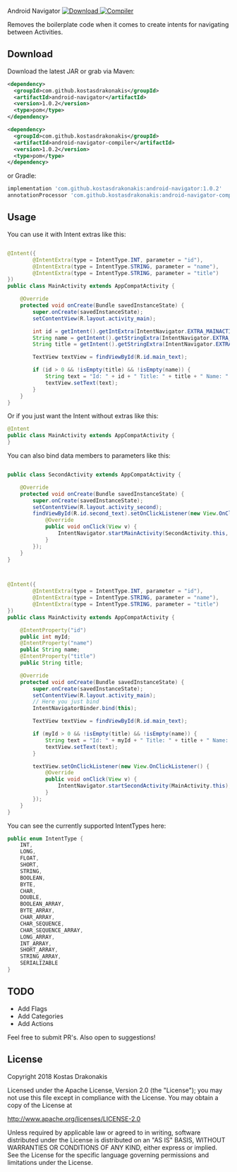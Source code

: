 Android Navigator [ ![Download](https://api.bintray.com/packages/kdrakonakis/maven/android-navigator/images/download.svg) ](https://bintray.com/kdrakonakis/maven/android-navigator/_latestVersion)  [ ![Compiler](https://api.bintray.com/packages/kdrakonakis/maven/android-navigator-compiler/images/download.svg) ](https://bintray.com/kdrakonakis/maven/android-navigator-compiler/_latestVersion)


Removes the boilerplate code when it comes to create intents for navigating between Activities.

Download
--------

Download the latest JAR or grab via Maven:
```xml
<dependency>
  <groupId>com.github.kostasdrakonakis</groupId>
  <artifactId>android-navigator</artifactId>
  <version>1.0.2</version>
  <type>pom</type>
</dependency>

<dependency>
  <groupId>com.github.kostasdrakonakis</groupId>
  <artifactId>android-navigator-compiler</artifactId>
  <version>1.0.2</version>
  <type>pom</type>
</dependency>
```
or Gradle:
```groovy
implementation 'com.github.kostasdrakonakis:android-navigator:1.0.2'
annotationProcessor 'com.github.kostasdrakonakis:android-navigator-compiler:1.0.2'
```

Usage
-----

You can use it with Intent extras like this:

```java

@Intent({
        @IntentExtra(type = IntentType.INT, parameter = "id"),
        @IntentExtra(type = IntentType.STRING, parameter = "name"),
        @IntentExtra(type = IntentType.STRING, parameter = "title")
})
public class MainActivity extends AppCompatActivity {

    @Override
    protected void onCreate(Bundle savedInstanceState) {
        super.onCreate(savedInstanceState);
        setContentView(R.layout.activity_main);

        int id = getIntent().getIntExtra(IntentNavigator.EXTRA_MAINACTIVITY_ID, 0);
        String name = getIntent().getStringExtra(IntentNavigator.EXTRA_MAINACTIVITY_NAME);
        String title = getIntent().getStringExtra(IntentNavigator.EXTRA_MAINACTIVITY_TITLE);

        TextView textView = findViewById(R.id.main_text);

        if (id > 0 && !isEmpty(title) && !isEmpty(name)) {
            String text = "Id: " + id + " Title: " + title + " Name: " + name;
            textView.setText(text);
        }
    }
}
```

Or if you just want the Intent without extras like this:

```java
@Intent
public class MainActivity extends AppCompatActivity {
}
```

You can also bind data members to parameters like this:

```java

public class SecondActivity extends AppCompatActivity {

    @Override
    protected void onCreate(Bundle savedInstanceState) {
        super.onCreate(savedInstanceState);
        setContentView(R.layout.activity_second);
        findViewById(R.id.second_text).setOnClickListener(new View.OnClickListener() {
            @Override
            public void onClick(View v) {
                IntentNavigator.startMainActivity(SecondActivity.this, 2, "Hello", "Nope");
            }
        });
    }
}



@Intent({
        @IntentExtra(type = IntentType.INT, parameter = "id"),
        @IntentExtra(type = IntentType.STRING, parameter = "name"),
        @IntentExtra(type = IntentType.STRING, parameter = "title")
})
public class MainActivity extends AppCompatActivity {

	@IntentProperty("id")
	public int myId;
	@IntentProperty("name")
	public String name;
	@IntentProperty("title")
	public String title;

    @Override
    protected void onCreate(Bundle savedInstanceState) {
        super.onCreate(savedInstanceState);
        setContentView(R.layout.activity_main);
		// Here you just bind
        IntentNavigatorBinder.bind(this);

        TextView textView = findViewById(R.id.main_text);

        if (myId > 0 && !isEmpty(title) && !isEmpty(name)) {
            String text = "Id: " + myId + " Title: " + title + " Name: " + name;
            textView.setText(text);
        }

        textView.setOnClickListener(new View.OnClickListener() {
            @Override
            public void onClick(View v) {
                IntentNavigator.startSecondActivity(MainActivity.this);
            }
        });
    }
}
```

You can see the currently supported IntentTypes here:

```java
public enum IntentType {
    INT,
    LONG,
    FLOAT,
    SHORT,
    STRING,
    BOOLEAN,
    BYTE,
    CHAR,
    DOUBLE,
    BOOLEAN_ARRAY,
    BYTE_ARRAY,
    CHAR_ARRAY,
    CHAR_SEQUENCE,
    CHAR_SEQUENCE_ARRAY,
    LONG_ARRAY,
    INT_ARRAY,
    SHORT_ARRAY,
    STRING_ARRAY,
    SERIALIZABLE
}
```

TODO
----

+ Add Flags
+ Add Categories
+ Add Actions

Feel free to submit PR's. Also open to suggestions!

License
-------

 Copyright 2018 Kostas Drakonakis

 Licensed under the Apache License, Version 2.0 (the "License");
 you may not use this file except in compliance with the License.
 You may obtain a copy of the License at

 http://www.apache.org/licenses/LICENSE-2.0

 Unless required by applicable law or agreed to in writing, software
 distributed under the License is distributed on an "AS IS" BASIS,
 WITHOUT WARRANTIES OR CONDITIONS OF ANY KIND, either express or implied.
 See the License for the specific language governing permissions and
 limitations under the License.
